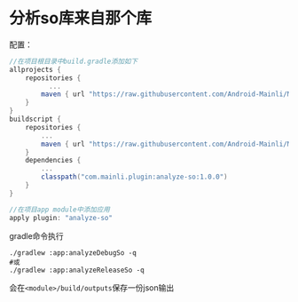 # 分析so库来自那个库

配置：

```groovy
//在项目根目录中build.gradle添加如下
allprojects {
    repositories {
    	  ...
        maven { url "https://raw.githubusercontent.com/Android-Mainli/Maven/master" }
    }
}
buildscript {
    repositories {
        ...
        maven { url "https://raw.githubusercontent.com/Android-Mainli/Maven/master" }
    }
    dependencies {
      	...
        classpath("com.mainli.plugin:analyze-so:1.0.0")
    }
}

//在项目app module中添加应用
apply plugin: "analyze-so"
```

gradle命令执行

```shell
./gradlew :app:analyzeDebugSo -q
#或
./gradlew :app:analyzeReleaseSo -q
```
会在`<module>/build/outputs`保存一份json输出
